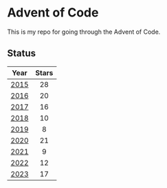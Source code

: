 # Advent of Code

This is my repo for going through the Advent of Code.

## Status

|                               Year                               | Stars |
| :--------------------------------------------------------------: | :---: |
| [2015](https://github.com/jordonr/adventofcode/tree/master/2015) |  28   |
| [2016](https://github.com/jordonr/adventofcode/tree/master/2016) |  20   |
| [2017](https://github.com/jordonr/adventofcode/tree/master/2017) |  16   |
| [2018](https://github.com/jordonr/adventofcode/tree/master/2018) |  10   |
| [2019](https://github.com/jordonr/adventofcode/tree/master/2019) |   8   |
| [2020](https://github.com/jordonr/adventofcode/tree/master/2020) |  21   |
| [2021](https://github.com/jordonr/adventofcode/tree/master/2021) |   9   |
| [2022](https://github.com/jordonr/adventofcode/tree/master/2022) |  12   |
| [2023](https://github.com/jordonr/adventofcode/tree/master/2023) |  17   |
